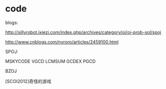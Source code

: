 code
====

blogs:

http://sillyrobot.ixiezi.com/index.php/archives/category/oi/oj-prob-sol/spoj

http://www.cnblogs.com/nyroro/articles/2459100.html


SPOJ:

MSKYCODE
VGCD
LCMSUM
GCDEX
PGCD

BZOJ

[SCOI2012]奇怪的游戏
